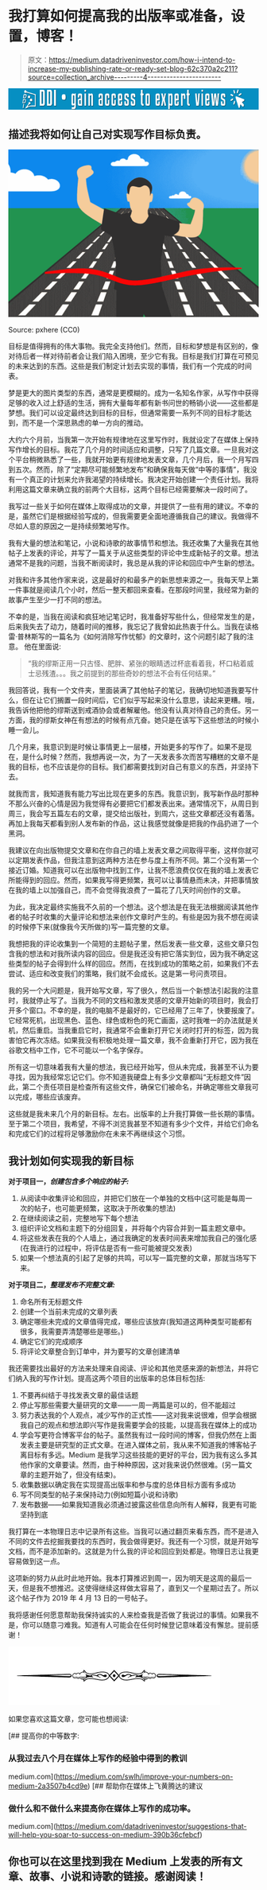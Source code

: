# 我打算如何提高我的出版率或准备，设置，博客！

> 原文：<https://medium.datadriveninvestor.com/how-i-intend-to-increase-my-publishing-rate-or-ready-set-blog-62c370a2c211?source=collection_archive---------4----------------------->

[![](img/45b87e577a04ff41935f40aecd9db6cb.png)](http://www.track.datadriveninvestor.com/1B9E)

## 描述我将如何让自己对实现写作目标负责。

![](img/4ffe38aa79319a7d7bfc7b4fda293a37.png)

Source: pxhere (CC0)

目标是值得拥有的伟大事物。我完全支持他们。然而，目标和梦想是有区别的，像对待后者一样对待前者会让我们陷入困境，至少它有我。目标是我们打算在可预见的未来达到的东西。这些是我们制定计划去实现的事情，我们有一个完成的时间表。

梦是更大的图片类型的东西，通常是更模糊的。成为一名知名作家，从写作中获得足够的收入过上舒适的生活，拥有大量每年都有新书问世的畅销小说——这些都是梦想。我们可以设定最终达到目标的目标，但通常需要一系列不同的目标才能达到，而不是一个深思熟虑的单一方向的推动。

大约六个月前，当我第一次开始有规律地在这里写作时，我就设定了在媒体上保持写作增长的目标。我花了几个月的时间适应和调整，只写了几篇文章。一旦我对这个平台稍微熟悉了一些，我就开始更有规律地发表文章，几个月后，我一个月写四到五次。然而，除了“定期尽可能频繁地发布”和确保我每天做“中等的事情”，我没有一个真正的计划来允许我渴望的持续增长。我决定开始创建一个责任计划。我将利用这篇文章来确立我的前两个大目标，这两个目标已经需要解决一段时间了。

我写过一些关于如何在媒体上取得成功的文章，并提供了一些有用的建议。不幸的是，虽然它们是根据经验写成的，但我需要更全面地遵循我自己的建议。我做得不尽如人意的原因之一是持续频繁地写作。

我有大量的想法和笔记，小说和诗歌的故事情节和想法。我还收集了大量我在其他帖子上发表的评论，并写了一篇关于从这些类型的评论中生成新帖子的文章。想法通常不是我的问题，当我不断阅读时，我总是从我的评论和回应中产生新的想法。

对我和许多其他作家来说，这是最好的和最多产的新思想来源之一。我每天早上第一件事就是阅读几个小时，然后一整天都回来查看。在那段时间里，我经常为新的故事产生至少一打不同的想法。

不幸的是，当我在阅读和疯狂地记笔记时，我准备好写些什么，但经常发生的是，后来我失去了动力，随着时间的推移，我忘记了我曾如此热衷于什么。当我在读格雷·普林斯写的一篇名为《如何消除写作忧郁》的文章时，这个问题引起了我的注意。 他在里面说:

> “我的缪斯正用一只古怪、肥胖、紧张的眼睛透过杯底看着我，杯口粘着威士忌残渣。。。我之前提到的那些奇妙的想法不会有任何结果。”

我回答说，我有一个文件夹，里面装满了其他帖子的笔记，我确切地知道我要写什么，但在让它们搁置一段时间后，它们似乎写起来没什么意思，读起来更糟。哦，我告诉他把他的缪斯送到戒酒协会或者解雇他。他没有认真对待自己的责任。另一方面，我的缪斯女神在有想法的时候有点亢奋。她只是在该写下这些想法的时候小睡一会儿。

几个月来，我意识到是时候让事情更上一层楼，开始更多的写作了。如果不是现在，是什么时候？然而，我想再说一次，为了一天发表多次而苦写糟糕的文章不是我的目标，也不应该是你的目标。我们都需要找到对自己有意义的东西，并坚持下去。

就我而言，我知道我有能力写出比现在更多的东西。我意识到，我写新作品时那种不那么兴奋的心情是因为我觉得有必要把它们都发表出来。通常情况下，从周日到周三，我会写五篇左右的文章，提交给出版社，到周六，这些文章都还没有着落。再加上我每天都看到别人发布新的作品，这让我感觉就像是把我的作品扔进了一个黑洞。

我建议在向出版物提交文章和在你自己的墙上发表文章之间取得平衡，这样你就可以定期发表作品，但我注意到这两种方法在参与度上有所不同。第二个没有第一个接近订婚。知道我可以在出版物中找到工作，让我不愿浪费仅仅在我的墙上发表它所能得到的回应。然而，如果我写得更频繁，我可以让事情悬而未决，并把事情放在我的墙上以加强自己，而不会觉得我浪费了一篇花了几天时间创作的文章。

为此，我决定最终实施我不久前的一个想法。这个想法是在我无法根据阅读其他作者的帖子时收集的大量评论和想法来创作文章时产生的。有些是因为我不想在阅读的时候停下来(就像我今天所做的)写一篇完整的文章。

我想把我的评论收集到一个简短的主题帖子里，然后发表一些文章，这些文章只包含我的想法和对我所读内容的回应。但是我还没有把它落实到位，因为我不确定这些类型的帖子会得到什么样的回应。然而，在找到成功的策略之前，如果我们不去尝试、适应和改变我们的策略，我们就不会成长。这是第一号问责项目。

我的另一个大问题是，我开始写文章，写了很久，然后当一个新想法引起我的注意时，我就停止写了。当我为不同的文档和激发灵感的文章开始新的项目时，我会打开多个窗口。不幸的是，我的电脑不是最好的，它已经用了三年了，快要报废了。它经常死机，出现黑色、蓝色、绿色或粉色的死亡画面，这时我唯一的办法就是关机，然后重启。当我重启它时，我通常不会重新打开它关闭时打开的标签，因为我害怕它再次冻结。如果我没有积极地处理一篇文章，我不会重新打开它，因为我在谷歌文档中工作，它不可能以一个名字保存。

所有这一切意味着我有大量的想法，我已经开始写，但从未完成，我甚至不认为要寻找，因为我经常忘记它们。你不知道我硬盘上有多少文章都叫“无标题文件”因此，第二个责任项目是检查所有这些文件，确保它们被命名，并确定哪些文章我可以完成，哪些应该废弃。

这些就是我未来几个月的新目标。左右。出版率的上升我打算做一些长期的事情。至于第二个项目，我希望，不得不浏览我甚至不知道有多少个文件，并给它们命名和完成它们的过程将足够激励你在未来不再继续这个习惯。

## 我计划如何实现我的新目标

**对于项目一，*创建包含多个响应的帖子:***

1.  从阅读中收集评论和回应，并把它们放在一个单独的文档中(这可能是每周一次的帖子，也可能更频繁，这取决于所收集的想法)
2.  在继续阅读之前，完整地写下每个想法
3.  组织评论文档和主题下的分组回复，并将每个内容合并到一篇主题文章中。
4.  将这些发表在我的个人墙上，通过我确定的发表时间表来增加我自己的强化感(在我进行的过程中，将评估是否有一些可能被提交发表)
5.  如果一个想法真的引起了足够的共鸣，可以写一篇完整的文章，那就当场写下来。

**对于项目二，*整理发布不完整文章:***

1.  命名所有无标题文件
2.  创建一个当前未完成的文章列表
3.  确定哪些未完成的文章值得完成，哪些应该放弃(我知道这两种类型可能都有很多，我需要弄清楚哪些是哪些。)
4.  确定它们的完成顺序
5.  将评论文章整合到订单中，并为要写的文章创建清单

我还需要找出最好的方法来处理来自阅读、评论和其他灵感来源的新想法，并将它们纳入我的写作计划。提高这两个项目的出版率的总体目标包括:

1.  不要再纠结于寻找发表文章的最佳话题
2.  停止写那些需要大量研究的文章——一周一两篇是可以的，但不能超过
3.  努力表达我的个人观点，减少写作的正式性——这对我来说很难，但学会根据我自己的观点和想法即兴写作是我需要学会的技能，以提高我在媒体上的成功
4.  学会写更符合博客平台的帖子。虽然我有过一段时间的博客，但我仍然在上面发表主要是研究型的正式文章。在进入媒体之前，我从来不知道我的博客帖子离目标有多远。Medium 是我学习这些技能的更好的平台，因为我有这么多其他作家的文章要读。然而，由于种种原因，这对我来说仍然很难。(另一篇文章的主题开始了，但没有结束)。
5.  收集数据以确定我在实现提高出版率和参与度的总体目标方面有多成功
6.  写不同类型的帖子来保持动力(例如短篇小说和诗歌)
7.  发布数据——如果我知道我必须通过披露这些信息向所有人解释，我更有可能坚持到底

我打算在一本物理日志中记录所有这些。当我可以通过翻页来看东西，而不是进入不同的文件去挖掘我要找的东西时，我会做得更好。我还有一个习惯，就是开始写文档，而不是添加新的。这就是为什么我的评论和回应到处都是。物理日志让我更容易做到这一点。

这项新的努力从此时此地开始。我本打算推迟到周一，因为明天是这周的最后一天，但是我不想推迟。这使得继续这样做太容易了，直到又一个星期过去了。所以这个帖子作为 2019 年 4 月 13 日的一号帖子。

我将感谢任何愿意帮助我保持诚实的人来检查我是否做了我说过的事情。如果我不是，你可以随意刁难我。知道有人可能会在任何时候登记意味着没有懈怠。提前感谢！

![](img/f1149f4ceb98cbcc6458f7a65f2f7752.png)

如果您喜欢这篇文章，您可能也想阅读:

[](https://medium.com/swlh/improve-your-numbers-on-medium-2a3507b4cd9e) [## 提高你的中等数字:

### 从我过去八个月在媒体上写作的经验中得到的教训

medium.com](https://medium.com/swlh/improve-your-numbers-on-medium-2a3507b4cd9e) [](https://medium.com/datadriveninvestor/suggestions-that-will-help-you-soar-to-success-on-medium-390b36cfebcf) [## 帮助你在媒体上飞黄腾达的建议

### 做什么和不做什么来提高你在媒体上写作的成功率。

medium.com](https://medium.com/datadriveninvestor/suggestions-that-will-help-you-soar-to-success-on-medium-390b36cfebcf) 

## 你也可以在这里找到我在 Medium 上发表的所有文章、故事、小说和诗歌的链接。感谢阅读！